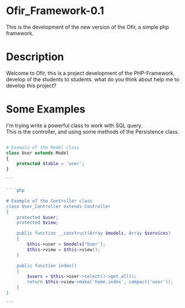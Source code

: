 # Ofir_Framework-0.1
This is the development of the new version of the Ofir, a simple php framework.

# Description
Welcome to Ofir, this is a project development of the PHP-Framework, develop of the students to students. what do you think about help me to develop this project?

# Some Examples


I'm trying write a powerful class to work with SQL query. <br>
This is the controller, and  using some methods of the Persistence class.

````php

# Exemplo of the Model class
class User extends Model
{
    protected $table = 'user';
}

```

````php

# Exemplo of the Controller class
class User_Controller extends Controller 
{
    protected $user;
    protected $view;

    public function __construct(Array $models, Array $services)
    {
        $this->user = $models['User'];
        $this->view = $this->view();
    }

    public function index()
    {
        $users = $this->user->select()->get_all();
        return $this->view->make('home.index', compact('user'));
    }
}

```
